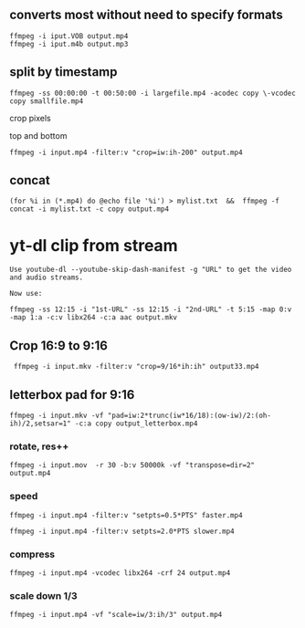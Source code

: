## converts most without need to specify formats
```
ffmpeg -i iput.VOB output.mp4
ffmpeg -i iput.m4b output.mp3
```
## split by timestamp
```
ffmpeg -ss 00:00:00 -t 00:50:00 -i largefile.mp4 -acodec copy \-vcodec copy smallfile.mp4
```

crop pixels

top and bottom
```
ffmpeg -i input.mp4 -filter:v "crop=iw:ih-200" output.mp4
```


## concat
```
(for %i in (*.mp4) do @echo file '%i') > mylist.txt  &&  ffmpeg -f concat -i mylist.txt -c copy output.mp4 
```

# yt-dl clip from stream
```
Use youtube-dl --youtube-skip-dash-manifest -g "URL" to get the video and audio streams.

Now use:

ffmpeg -ss 12:15 -i "1st-URL" -ss 12:15 -i "2nd-URL" -t 5:15 -map 0:v -map 1:a -c:v libx264 -c:a aac output.mkv

```


## Crop 16:9 to 9:16
```
 ffmpeg -i input.mkv -filter:v "crop=9/16*ih:ih" output33.mp4
```

## letterbox pad for 9:16
```
ffmpeg -i input.mkv -vf "pad=iw:2*trunc(iw*16/18):(ow-iw)/2:(oh-ih)/2,setsar=1" -c:a copy output_letterbox.mp4
```

### rotate,  res++
```
ffmpeg -i input.mov  -r 30 -b:v 50000k -vf "transpose=dir=2" output.mp4

```


### speed
```
ffmpeg -i input.mp4 -filter:v "setpts=0.5*PTS" faster.mp4

ffmpeg -i input.mp4 -filter:v setpts=2.0*PTS slower.mp4
```


### compress 
```
ffmpeg -i input.mp4 -vcodec libx264 -crf 24 output.mp4
```

### scale down 1/3
```
ffmpeg -i input.mp4 -vf "scale=iw/3:ih/3" output.mp4
```
